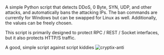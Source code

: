 A simple Python script that detects DDoS, 0 Byte, SYN, UDP, and other attacks, and automatically bans the attacking IPs. The ban commands are currently for Windows but can be swapped for Linux as well. Additionally, the values can be freely chosen.

This script is primarily designed to protect RPC / REST / Socket interfaces, but it also protects HTTP/S traffic.

A good, simple script against script kiddies
![cryptix-anti](https://github.com/user-attachments/assets/b702829b-d95e-4532-8e1c-9a8000b1bf8c)

